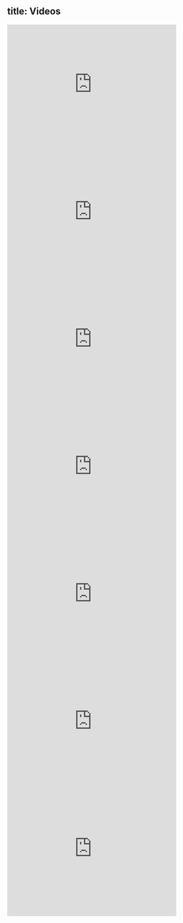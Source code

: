 title: Videos
----------------



<iframe width="390" height="293" src="https://www.youtube.com/embed/NugMVZn-54g" frameborder="0" allowfullscreen></iframe>

<iframe width="390" height="293" src="https://www.youtube.com/embed/25xdhh7R9E8" frameborder="0" allowfullscreen></iframe>

<iframe width="390" height="293" src="https://www.youtube.com/embed/Sbv4CYq3dPs" frameborder="0" allowfullscreen></iframe>

<iframe width="390" height="293" src="https://www.youtube.com/embed/BK-Cd_cNc0E" frameborder="0" allowfullscreen></iframe>

<iframe width="390" height="293" src="https://www.youtube.com/embed/eGfE1LbFpV4" frameborder="0" allowfullscreen></iframe>

<iframe width="390" height="293" src="https://www.youtube.com/embed/uOOhvw89jc4" frameborder="0" allowfullscreen></iframe>

<iframe width="390" height="293" src="https://www.youtube.com/embed/blBTqTTFzmo" frameborder="0" allowfullscreen></iframe>




